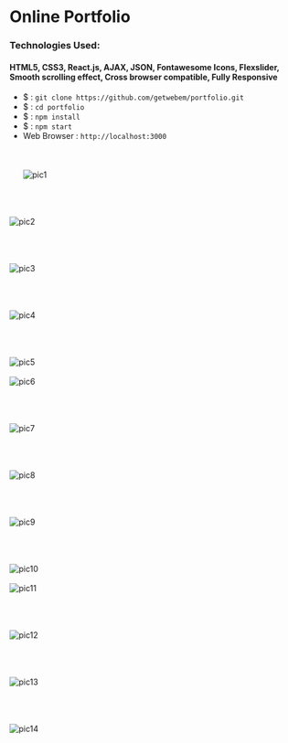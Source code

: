 # Online Portfolio
### Technologies Used:
#### HTML5, CSS3, React.js, AJAX, JSON, Fontawesome Icons, Flexslider, Smooth scrolling effect, Cross browser compatible, Fully Responsive
 - $ :  `git clone https://github.com/getwebem/portfolio.git`
 - $   :  `cd portfolio`
 - $  :  `npm install`
 - $  :  `npm start`
 - Web Browser :  `http://localhost:3000`
 <br/><br/>
 <br/><br/>
 ![pic1](https://raw.githubusercontent.com/getwebem/portfolio/master/imgCover/Screen%20Shot%202017-06-28%20at%2008.21.51.png)
 <br/><br/>

 <br/><br/>
 ![pic2](https://raw.githubusercontent.com/getwebem/portfolio/master/imgCover/Screen%20Shot%202017-06-28%20at%2008.21.58.png)
 <br/><br/>

 <br/><br/>
 ![pic3](https://raw.githubusercontent.com/getwebem/portfolio/master/imgCover/Screen%20Shot%202017-06-28%20at%2008.22.06.png)
 <br/><br/>

 <br/><br/>
 ![pic4](https://raw.githubusercontent.com/getwebem/portfolio/master/imgCover/Screen%20Shot%202017-06-28%20at%2008.22.19.png)
 <br/><br/>

 <br/><br/>
 ![pic5](https://raw.githubusercontent.com/getwebem/portfolio/master/imgCover/Screen%20Shot%202017-06-28%20at%2008.22.31.png)
 <br/><br/>
 ![pic6](https://raw.githubusercontent.com/getwebem/portfolio/master/imgCover/Screen%20Shot%202017-06-28%20at%2008.22.45.png)
 <br/><br/>

 <br/><br/>
 ![pic7](https://raw.githubusercontent.com/getwebem/portfolio/master/imgCover/Screen%20Shot%202017-06-28%20at%2008.22.52.png)
 <br/><br/>

 <br/><br/>
 ![pic8](https://raw.githubusercontent.com/getwebem/portfolio/master/imgCover/Screen%20Shot%202017-06-28%20at%2008.22.58.png)
 <br/><br/>

 <br/><br/>
 ![pic9](https://raw.githubusercontent.com/getwebem/portfolio/master/imgCover/Screen%20Shot%202017-06-28%20at%2008.28.11.png)
 <br/><br/>

 <br/><br/>
 ![pic10](https://raw.githubusercontent.com/getwebem/portfolio/master/imgCover/Screen%20Shot%202017-06-28%20at%2008.28.18.png)
 <br/><br/>
 ![pic11](https://raw.githubusercontent.com/getwebem/portfolio/master/imgCover/Screen%20Shot%202017-06-28%20at%2008.28.25.png)
 <br/><br/>

 <br/><br/>
 ![pic12](https://raw.githubusercontent.com/getwebem/portfolio/master/imgCover/Screen%20Shot%202017-06-28%20at%2008.28.32.png)
 <br/><br/>

 <br/><br/>
 ![pic13](https://raw.githubusercontent.com/getwebem/portfolio/master/imgCover/Screen%20Shot%202017-06-28%20at%2008.28.46.png)
 <br/><br/>

 <br/><br/>
 ![pic14](https://raw.githubusercontent.com/getwebem/portfolio/master/imgCover/Screen%20Shot%202017-06-28%20at%2008.29.04.png)
 <br/><br/>
